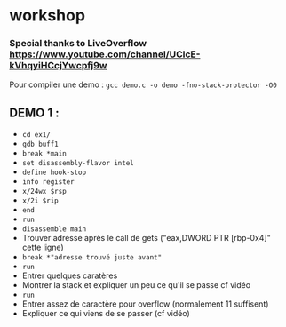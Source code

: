 # workshop

### Special thanks to LiveOverflow https://www.youtube.com/channel/UClcE-kVhqyiHCcjYwcpfj9w


Pour compiler une demo :
``` gcc demo.c -o demo -fno-stack-protector -O0  ```

## DEMO 1 :

* ```cd ex1/```
* ``` gdb buff1 ```
* ```break *main ```
* ``` set disassembly-flavor intel ```
* ``` define hook-stop ```
* ```info register```
* ```x/24wx $rsp```
* ```x/2i $rip```
* ```end ```
* ```run```
* ```disassemble main ```
* Trouver adresse après le call de gets ("eax,DWORD PTR [rbp-0x4]" cette ligne)
* ```break *"adresse trouvé juste avant" ```
* ```run ```
* Entrer quelques caratères
* Montrer la stack et expliquer un peu ce qu'il se passe cf vidéo
* ```run ```
* Entrer assez de caractère pour overflow (normalement 11 suffisent)
* Expliquer ce qui viens de se passer (cf vidéo)







